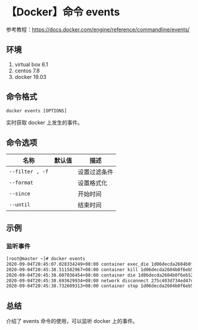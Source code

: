 # 【Docker】命令 events

参考教程：https://docs.docker.com/engine/reference/commandline/events/

## 环境

1. virtual box 6.1
2. centos 7.8
3. docker 19.03

## 命令格式

`docker events [OPTIONS]`

实时获取 docker 上发生的事件。

## 命令选项

| 名称 | 默认值 | 描述 |
| --- | --- | --- |
| `--filter , -f` |  | 设置过滤条件 |
| `--format` |  | 设置格式化 |
| `--since` |  | 开始时间 |
| `--until` |  | 结束时间 |

## 示例

### 监听事件

```sh
[root@master ~]# docker events
2020-09-04T20:45:07.028334249+08:00 container exec_die 1d06decda2604b0f6eb52624b498f59df404ab2b7087e61c1616c42248c8bad5 (execID=74b3ff62e729c9758176d9f7d738a3dcc7f328d72150b1258fb926124c89d8ad, exitCode=0, image=nginx, maintainer=NGINX Docker Maintainers <docker-maint@nginx.com>, name=strange_mendel)
2020-09-04T20:45:38.511582967+08:00 container kill 1d06decda2604b0f6eb52624b498f59df404ab2b7087e61c1616c42248c8bad5 (image=nginx, maintainer=NGINX Docker Maintainers <docker-maint@nginx.com>, name=strange_mendel, signal=15)
2020-09-04T20:45:38.607036454+08:00 container die 1d06decda2604b0f6eb52624b498f59df404ab2b7087e61c1616c42248c8bad5 (exitCode=0, image=nginx, maintainer=NGINX Docker Maintainers <docker-maint@nginx.com>, name=strange_mendel)
2020-09-04T20:45:38.693629934+08:00 network disconnect 275c403d734ed47d71a8d24396507010c6337e00861c9f041b080c4661a14e1e (container=1d06decda2604b0f6eb52624b498f59df404ab2b7087e61c1616c42248c8bad5, name=bridge, type=bridge)
2020-09-04T20:45:38.732609313+08:00 container stop 1d06decda2604b0f6eb52624b498f59df404ab2b7087e61c1616c42248c8bad5 (image=nginx, maintainer=NGINX Docker Maintainers <docker-maint@nginx.com>, name=strange_mendel)

```

## 总结

介绍了 events 命令的使用，可以监听 docker 上的事件。
